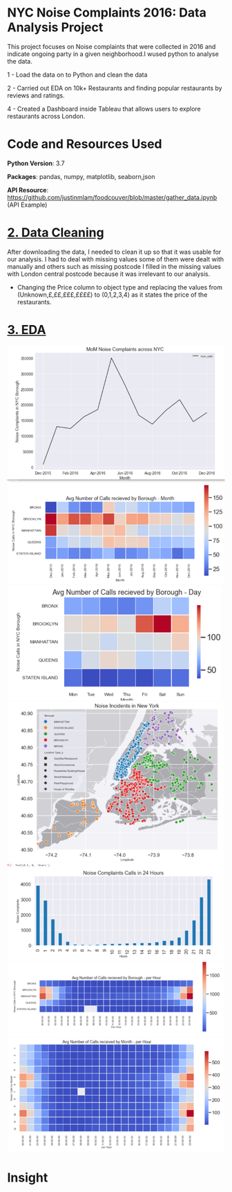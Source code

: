 # NYC Noise Complaints 2016: Data Analysis Project
This project focuses on Noise complaints that were collected in 2016 and indicate ongoing party in a given neighborhood.I wused python to analyse the data.

1 - Load the data on to Python and clean the data

2 - Carried out EDA on 10k+ Restaurants and finding popular restaurants by reviews and ratings.

4 - Created a Dashboard inside Tableau that allows users to explore restaurants across London.

# Code and Resources Used

**Python Version**: 3.7

**Packages**: pandas, numpy, matplotlib, seaborn,json

**API Resource**: https://github.com/justinmlam/foodcouver/blob/master/gather_data.ipynb  (API Example)


# [2. Data Cleaning](https://github.com/Jaspreetsm21/Yelp_Restaurants_Reviews_Analysis/blob/master/Data%20Cleaning.ipynb)

After downloading the data, I needed to clean it up so that it was usable for our analysis. I had to deal with missing values some of them were dealt with manually and others such as missing postcode I filled in the missing values with London central postcode because it was irrelevant to our analysis.

- Changing the Price column to object type and replacing the values from (Unknown,£,££,£££,££££) to (0,1,2,3,4) as it states the price of the restaurants. 


# [3. EDA](https://github.com/Jaspreetsm21/Yelp_Restaurants_Reviews_Analysis/blob/master/EDA.ipynb)

![](images/P1.PNG)
![](images/P2.PNG)
![](images/P3.PNG)
![](images/P4.PNG)
![](images/P5.PNG)
![](images/P6.PNG)
![](images/P7.PNG)

# Insight
